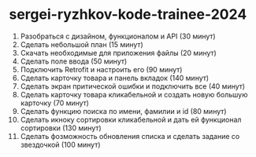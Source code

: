 # sergei-ryzhkov-kode-trainee-2024
1) Разобраться с дизайном, функционалом и API (30 минут)
2) Сделать небольшой план (15 минут)
3) Скачать необходимые для приложения файлы (20 минут)
4) Сделать поле ввода (50 минут)
5) Подключить Retrofit и настроить его (90 минут)
6) Сделать карточку товара и панель вкладок (140 минут)
7) Сделать экран притической ошибки и подключить все (40 минут)
8) Сделать карточку товара кликабельной и создать новую большую карточку (70 минут)
9) Сделать функцию поиска по имени, фамилии и id (80 минут)
10) Сделать икноку сортировки кликабельной и дать ей функционал сортировки (130 минут)
11) Сделать фозможность обновления списка и сделать задание со звездочкой (100 минут)

